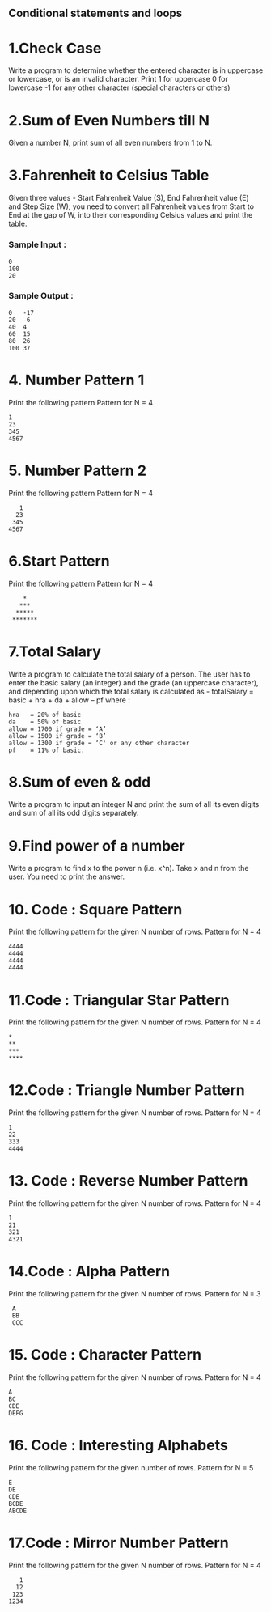 ## Conditional statements and loops

# 1.Check Case
Write a program to determine whether the entered character is in uppercase or lowercase, or is an invalid character.
Print
 1 for uppercase
 0 for lowercase 
-1 for any other character (special characters or others)

# 2.Sum of Even Numbers till N
Given a number N, print sum of all even numbers from 1 to N.

# 3.Fahrenheit to Celsius Table
Given three values - Start Fahrenheit Value (S), End Fahrenheit value (E) and Step Size (W), you need to convert all Fahrenheit values from Start to End at the gap of W, into their corresponding Celsius values and print the table.
<br>
 ### Sample Input :<br>

```
0 
100 
20 
```


### Sample Output :<br>
``` 
0   -17 
20  -6 
40  4 
60  15
80  26
100 37
```

# 4. Number Pattern 1
Print the following pattern
Pattern for N = 4
<br>
```
1
23
345
4567
```

# 5. Number Pattern 2
Print the following pattern
Pattern for N = 4
```
   1
  23
 345
4567
```
# 6.Start Pattern
Print the following pattern
Pattern for N = 4
```
    *
   *** 
  *****
 *******
```
# 7.Total Salary
Write a program to calculate the total salary of a person. The user has to enter the basic salary (an integer) and the grade (an uppercase character), and depending upon which the total salary is calculated as -
    totalSalary = basic + hra + da + allow – pf
where :
```
hra   = 20% of basic
da    = 50% of basic
allow = 1700 if grade = ‘A’
allow = 1500 if grade = ‘B’
allow = 1300 if grade = ‘C' or any other character
pf    = 11% of basic.
```
# 8.Sum of even & odd
Write a program to input an integer N and print the sum of all its even digits and sum of all its odd digits separately.

# 9.Find power of a number
Write a program to find x to the power n (i.e. x^n). Take x and n from the user. You need to print the answer.

# 10. Code : Square Pattern
Print the following pattern for the given N number of rows.
Pattern for N = 4
```
4444
4444
4444
4444
```
# 11.Code : Triangular Star Pattern
Print the following pattern for the given N number of rows.
Pattern for N = 4
```
*
**
***
****
```
# 12.Code : Triangle Number Pattern
Print the following pattern for the given N number of rows.
Pattern for N = 4
```
1
22
333
4444
```
# 13. Code : Reverse Number Pattern
Print the following pattern for the given N number of rows.
Pattern for N = 4
```
1
21
321
4321
```
# 14.Code : Alpha Pattern
Print the following pattern for the given N number of rows.
Pattern for N = 3
```
 A
 BB
 CCC
```

# 15. Code : Character Pattern
Print the following pattern for the given N number of rows.
Pattern for N = 4
```
A
BC
CDE
DEFG
```
# 16. Code : Interesting Alphabets
Print the following pattern for the given number of rows.
Pattern for N = 5
```
E
DE
CDE
BCDE
ABCDE
```
# 17.Code : Mirror Number Pattern
Print the following pattern for the given N number of rows.
Pattern for N = 4
```
   1
  12
 123
1234
```